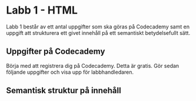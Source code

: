 # Labb 1 - HTML

Labb 1 består av ett antal uppgifter som ska göras på Codecademy samt en uppgift att strukturera ett givet innehåll på ett semantiskt betydelsefullt sätt.

## Uppgifter på Codecademy

Börja med att registrera dig på Codecademy. Detta är gratis. Gör sedan följande uppgifter och visa upp för labbhandledaren.

## Semantisk struktur på innehåll

